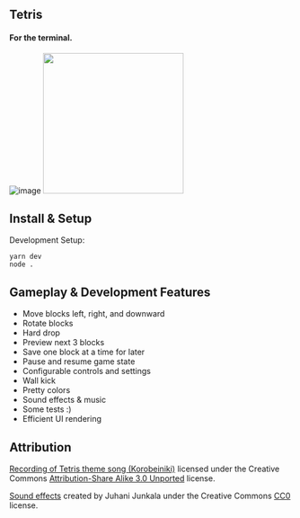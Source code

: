 ## Tetris

#### For the terminal.

![image](https://user-images.githubusercontent.com/10538978/68551558-68d11a00-03cb-11ea-9dc8-9c73750cd2f5.png)
<img src="https://user-images.githubusercontent.com/10538978/68551558-68d11a00-03cb-11ea-9dc8-9c73750cd2f5.png" width="250">

## Install & Setup

Development Setup:
```
yarn dev
node .
```

## Gameplay & Development Features

- Move blocks left, right, and downward
- Rotate blocks
- Hard drop
- Preview next 3 blocks
- Save one block at a time for later
- Pause and resume game state
- Configurable controls and settings
- Wall kick
- Pretty colors
- Sound effects & music
- Some tests :)
- Efficient UI rendering


## Attribution

[Recording of Tetris theme song (Korobeiniki)](https://commons.wikimedia.org/wiki/File:Tetris_theme.ogg) licensed under the Creative Commons [Attribution-Share Alike 3.0 Unported](https://creativecommons.org/licenses/by-sa/3.0/legalcode) license.

[Sound effects](https://opengameart.org/content/512-sound-effects-8-bit-style) created by Juhani Junkala under the Creative Commons [CC0](https://creativecommons.org/publicdomain/zero/1.0/legalcode) license.
